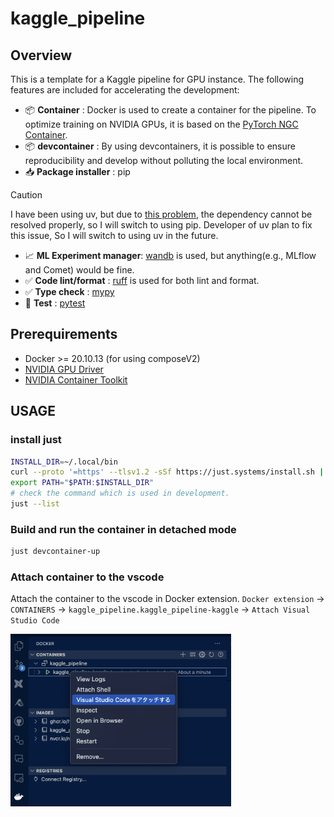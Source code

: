 # kaggle_pipeline

## Overview

This is a template for a Kaggle pipeline for GPU instance. The following features are included for accelerating the development:

- :package: <b>Container</b> : Docker is used to create a container for the pipeline. To optimize training on NVIDIA GPUs, it is based on the [PyTorch NGC Container]().
- :package: <b>devcontainer</b> : By using devcontainers, it is possible to ensure reproducibility and develop without polluting the local environment.
 - 📥 <b>Package installer</b> : pip
 > [!CAUTION]
 > I have been using uv, but due to [this problem](https://github.com/astral-sh/uv/issues/2560), the dependency cannot be resolved properly, so I will switch to using pip.
 > Developer of uv plan to fix this issue, So I will switch to using uv in the future.

- :chart_with_upwards_trend: <b>ML Experiment manager</b>: [wandb](https://github.com/wandb/wandb) is used, but anything(e.g., MLflow and Comet) would be fine.
- :white_check_mark: <b>Code lint/format</b> : [ruff](https://github.com/astral-sh/ruff) is used for both lint and format.
- :white_check_mark: <b>Type check</b> : [mypy](https://github.com/python/mypy)
- :pencil: <b>Test</b> : [pytest]()

## Prerequirements

- Docker >= 20.10.13 (for using composeV2)
- [NVIDIA GPU Driver](https://docs.nvidia.com/cuda/cuda-installation-guide-linux/)
- [NVIDIA Container Toolkit](https://github.com/NVIDIA/nvidia-container-toolkit)

## USAGE

### install just

```bash
INSTALL_DIR=~/.local/bin
curl --proto '=https' --tlsv1.2 -sSf https://just.systems/install.sh | bash -s -- --to $INSTALL_DIR
export PATH="$PATH:$INSTALL_DIR"
# check the command which is used in development.
just --list
```

### Build and run the container in detached mode

```bash
just devcontainer-up
```

### Attach container to the vscode

Attach the container to the vscode in Docker extension.
`Docker extension` -> `CONTAINERS` -> `kaggle_pipeline.kaggle_pipeline-kaggle` -> `Attach Visual Studio Code`

<img src="./imgs/attach_container_to_the_vscode.jpg" width="70%" />
